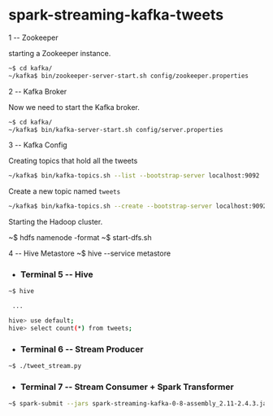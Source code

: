 # spark-streaming-kafka-tweets


1 -- Zookeeper

starting a Zookeeper instance.

```bash
~$ cd kafka/
~/kafka$ bin/zookeeper-server-start.sh config/zookeeper.properties
```


2 -- Kafka Broker

Now we need to start the Kafka broker.

```bash
~$ cd kafka/
~/kafka$ bin/kafka-server-start.sh config/server.properties
```

3 -- Kafka Config

Creating topics that hold all the tweets 


```bash
~/kafka$ bin/kafka-topics.sh --list --bootstrap-server localhost:9092
```

Create a new topic named `tweets`

```bash
~/kafka$ bin/kafka-topics.sh --create --bootstrap-server localhost:9092 --replication-factor 1 --partitions 1 --topic tweets
```

Starting the Hadoop cluster.

~$ hdfs namenode -format
~$ start-dfs.sh 

4 -- Hive Metastore
~$ hive --service metastore

* ### Terminal 5 -- Hive


```bash
~$ hive

 ...

hive> use default;
hive> select count(*) from tweets;
```

* ### Terminal 6 -- Stream Producer

```bash
~$ ./tweet_stream.py
```

* ### Terminal 7 -- Stream Consumer + Spark Transformer

```bash
~$ spark-submit --jars spark-streaming-kafka-0-8-assembly_2.11-2.4.3.jar transformer.py
```


